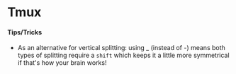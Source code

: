 # Tmux

#### Tips/Tricks

- As an alternative for vertical splitting: using _ (instead of -) means both types of splitting require a `shift` which keeps it a little more symmetrical if that's how your brain works!

